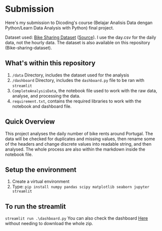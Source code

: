 # Submission

Here's my submission to Dicoding's course (Belajar Analisis Data dengan Python/Learn Data Analysis with Python) final project.

Dataset used: [Bike Sharing Dataset](https://drive.google.com/file/d/1RaBmV6Q6FYWU4HWZs80Suqd7KQC34diQ/view) ([Source](https://www.kaggle.com/datasets/lakshmi25npathi/bike-sharing-dataset)). I use the day.csv for the daily data, not the hourly data. The dataset is also available on this repository (Bike-sharing-dataset).

## What's within this repository
1. `/data` Directory, includes the dataset used for the analysis
2. `/dashboard` Directory, includes the `dashboard.py` file to be ran with `streamlit`
3. `CompleteAnalysisData`, the notebook file used to work with the raw data, analyse, and processing the data.
4. `requirement.txt`, contains the required libraries to work with the notebook and dashboard file.

## Quick Overview
This project analyses the daily number of bike rents around Portugal. The data will be checked for duplicates and missing values, then rename some of the headers and change discrete values into readable string, and then analysed. The whole process are also within the markdown inside the notebook file.

## Setup the environment
1. Create a virtual environment
2. Type:
```pip install numpy pandas scipy matplotlib seaborn jupyter streamlit```

## To run the streamlit
```streamlit run .\dashboard.py```
You can also check the dashboard [Here](https://sijesimochi.streamlit.app) without needing to download the whole zip.